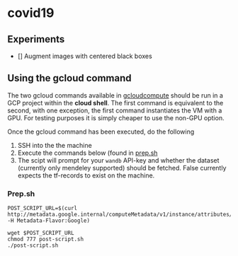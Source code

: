 # covid19

## Experiments 
- [] Augment images with centered black boxes

## Using the gcloud command
The two gcloud commands available in [gcloudcompute](/gcloud/gcloudcompute) should be 
run in a GCP project within the **cloud shell**. The first command is equivalent 
to the second, with one exception, the first command instantiates the VM with a 
GPU. For testing purposes it is simply cheaper to use the non-GPU option.

Once the gcloud command has been executed, do the following

1. SSH into the the machine
1. Execute the commands below (found in [prep.sh](/gcloud/prep.sh)
1. The scipt will prompt for your `wandb` API-key and whether the dataset 
(currently only mendeley supported) should be fetched. False currently expects
the tf-records to exist on the machine.

### Prep.sh
```
POST_SCRIPT_URL=$(curl http://metadata.google.internal/computeMetadata/v1/instance/attributes/POST_SCRIPT_URL -H Metadata-Flavor:Google)

wget $POST_SCRIPT_URL
chmod 777 post-script.sh
./post-script.sh
```
